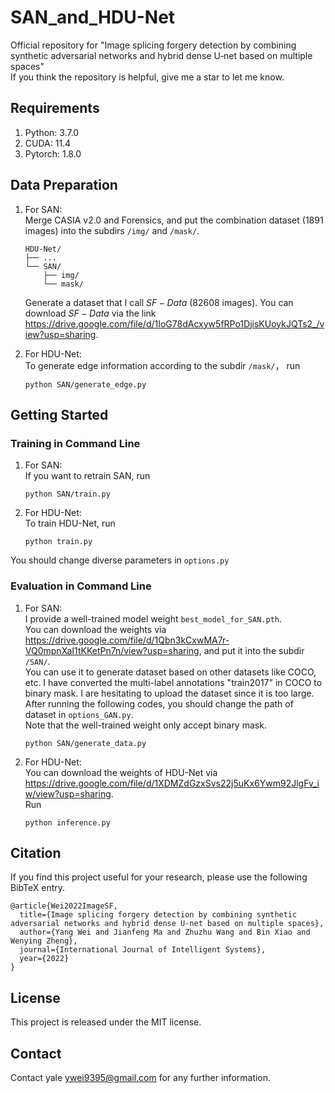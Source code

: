 # SAN_and_HDU-Net
Official repository for "Image splicing forgery detection by combining synthetic adversarial networks and hybrid dense U‐net based on multiple spaces"  
If you think the repository is helpful, give me a star to let me know.

## Requirements
1. Python: 3.7.0
2. CUDA: 11.4
3. Pytorch: 1.8.0

## Data Preparation
1. For SAN:  
   Merge CASIA v2.0 and Forensics, and put the combination dataset (1891 images) into the subdirs `/img/` and `/mask/`.
    ```shell
    HDU-Net/
    ├── ...
    └── SAN/
        ├── img/
        └── mask/
    ```
    Generate a dataset that I call $SF-Data$ (82608 images). You can download $SF-Data$ via the link <https://drive.google.com/file/d/1IoG78dAcxyw5fRPo1DjisKUoykJQTs2_/view?usp=sharing>.
    
2. For HDU-Net:  
   To generate edge information according to the subdir `/mask/`， run
   ```shell
   python SAN/generate_edge.py
   ```

## Getting Started
### Training in Command Line
1. For SAN:  
   If you want to retrain SAN, run
   ```shell
   python SAN/train.py
   ```
 
2. For HDU-Net:  
   To train HDU-Net, run
   ```shell
   python train.py
   ```
You should change diverse parameters in `options.py`
   
### Evaluation in Command Line
1. For SAN:  
    I provide a well-trained model weight `best_model_for_SAN.pth`.  
    You can download the weights via <https://drive.google.com/file/d/1Qbn3kCxwMA7r-VQ0mpnXaI1tKKetPn7n/view?usp=sharing>, and put it into the subdir `/SAN/`.  
    You can use it to generate dataset based on other datasets like COCO, etc. I have converted the multi-label annotations "train2017" in COCO to binary mask. I are hesitating to upload the dataset since it is too large.  
    After running the following codes, you should change the path of dataset in `options_GAN.py`.  
    Note that the well-trained weight only accept binary mask.
   ```shell
   python SAN/generate_data.py
   ```

2. For HDU-Net:  
   You can download the weights of HDU-Net via <https://drive.google.com/file/d/1XDMZdGzxSvs22j5uKx6Ywm92JlgFv_iw/view?usp=sharing>.  
   Run  
   ```shell
   python inference.py
   ```

## Citation
If you find this project useful for your research, please use the following BibTeX entry.
```shell
@article{Wei2022ImageSF,
  title={Image splicing forgery detection by combining synthetic adversarial networks and hybrid dense U‐net based on multiple spaces},
  author={Yang Wei and Jianfeng Ma and Zhuzhu Wang and Bin Xiao and Wenying Zheng},
  journal={International Journal of Intelligent Systems},
  year={2022}
}
```

## License
This project is released under the MIT license.

## Contact
Contact yale ywei9395@gmail.com for any further information.
